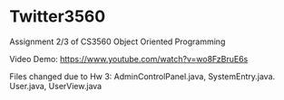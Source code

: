 # Twitter3560
Assignment 2/3 of CS3560 Object Oriented Programming

Video Demo: https://www.youtube.com/watch?v=wo8FzBruE6s

Files changed due to Hw 3: AdminControlPanel.java, SystemEntry.java. User.java, UserView.java
